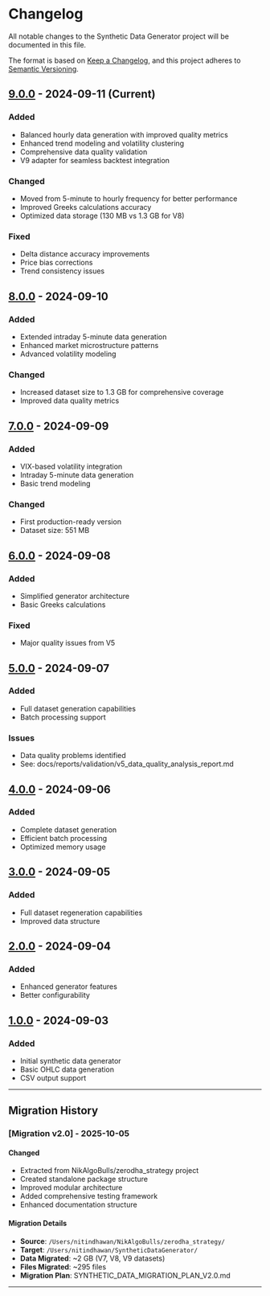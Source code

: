 # Changelog

All notable changes to the Synthetic Data Generator project will be documented in this file.

The format is based on [Keep a Changelog](https://keepachangelog.com/en/1.0.0/),
and this project adheres to [Semantic Versioning](https://semver.org/spec/v2.0.0.html).

## [9.0.0] - 2024-09-11 (Current)

### Added
- Balanced hourly data generation with improved quality metrics
- Enhanced trend modeling and volatility clustering
- Comprehensive data quality validation
- V9 adapter for seamless backtest integration

### Changed
- Moved from 5-minute to hourly frequency for better performance
- Improved Greeks calculations accuracy
- Optimized data storage (130 MB vs 1.3 GB for V8)

### Fixed
- Delta distance accuracy improvements
- Price bias corrections
- Trend consistency issues

## [8.0.0] - 2024-09-10

### Added
- Extended intraday 5-minute data generation
- Enhanced market microstructure patterns
- Advanced volatility modeling

### Changed
- Increased dataset size to 1.3 GB for comprehensive coverage
- Improved data quality metrics

## [7.0.0] - 2024-09-09

### Added
- VIX-based volatility integration
- Intraday 5-minute data generation
- Basic trend modeling

### Changed
- First production-ready version
- Dataset size: 551 MB

## [6.0.0] - 2024-09-08

### Added
- Simplified generator architecture
- Basic Greeks calculations

### Fixed
- Major quality issues from V5

## [5.0.0] - 2024-09-07

### Added
- Full dataset generation capabilities
- Batch processing support

### Issues
- Data quality problems identified
- See: docs/reports/validation/v5_data_quality_analysis_report.md

## [4.0.0] - 2024-09-06

### Added
- Complete dataset generation
- Efficient batch processing
- Optimized memory usage

## [3.0.0] - 2024-09-05

### Added
- Full dataset regeneration capabilities
- Improved data structure

## [2.0.0] - 2024-09-04

### Added
- Enhanced generator features
- Better configurability

## [1.0.0] - 2024-09-03

### Added
- Initial synthetic data generator
- Basic OHLC data generation
- CSV output support

---

## Migration History

### [Migration v2.0] - 2025-10-05

#### Changed
- Extracted from NikAlgoBulls/zerodha_strategy project
- Created standalone package structure
- Improved modular architecture
- Added comprehensive testing framework
- Enhanced documentation structure

#### Migration Details
- **Source**: `/Users/nitindhawan/NikAlgoBulls/zerodha_strategy/`
- **Target**: `/Users/nitindhawan/SyntheticDataGenerator/`
- **Data Migrated**: ~2 GB (V7, V8, V9 datasets)
- **Files Migrated**: ~295 files
- **Migration Plan**: SYNTHETIC_DATA_MIGRATION_PLAN_V2.0.md

---

[9.0.0]: #900---2024-09-11-current
[8.0.0]: #800---2024-09-10
[7.0.0]: #700---2024-09-09
[6.0.0]: #600---2024-09-08
[5.0.0]: #500---2024-09-07
[4.0.0]: #400---2024-09-06
[3.0.0]: #300---2024-09-05
[2.0.0]: #200---2024-09-04
[1.0.0]: #100---2024-09-03
